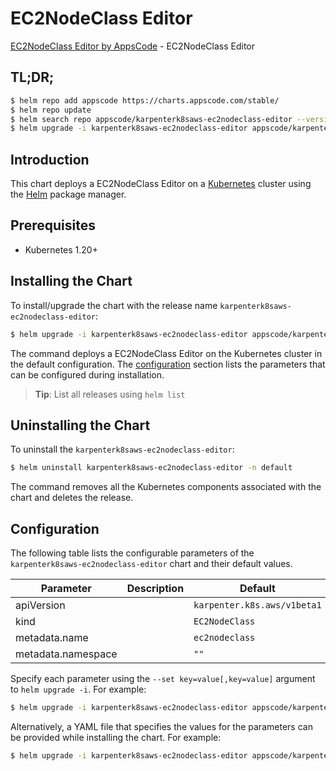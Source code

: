 # EC2NodeClass Editor

[EC2NodeClass Editor by AppsCode](https://appscode.com) - EC2NodeClass Editor

## TL;DR;

```bash
$ helm repo add appscode https://charts.appscode.com/stable/
$ helm repo update
$ helm search repo appscode/karpenterk8saws-ec2nodeclass-editor --version=v0.26.0
$ helm upgrade -i karpenterk8saws-ec2nodeclass-editor appscode/karpenterk8saws-ec2nodeclass-editor -n default --create-namespace --version=v0.26.0
```

## Introduction

This chart deploys a EC2NodeClass Editor on a [Kubernetes](http://kubernetes.io) cluster using the [Helm](https://helm.sh) package manager.

## Prerequisites

- Kubernetes 1.20+

## Installing the Chart

To install/upgrade the chart with the release name `karpenterk8saws-ec2nodeclass-editor`:

```bash
$ helm upgrade -i karpenterk8saws-ec2nodeclass-editor appscode/karpenterk8saws-ec2nodeclass-editor -n default --create-namespace --version=v0.26.0
```

The command deploys a EC2NodeClass Editor on the Kubernetes cluster in the default configuration. The [configuration](#configuration) section lists the parameters that can be configured during installation.

> **Tip**: List all releases using `helm list`

## Uninstalling the Chart

To uninstall the `karpenterk8saws-ec2nodeclass-editor`:

```bash
$ helm uninstall karpenterk8saws-ec2nodeclass-editor -n default
```

The command removes all the Kubernetes components associated with the chart and deletes the release.

## Configuration

The following table lists the configurable parameters of the `karpenterk8saws-ec2nodeclass-editor` chart and their default values.

|     Parameter      | Description |                Default                 |
|--------------------|-------------|----------------------------------------|
| apiVersion         |             | <code>karpenter.k8s.aws/v1beta1</code> |
| kind               |             | <code>EC2NodeClass</code>              |
| metadata.name      |             | <code>ec2nodeclass</code>              |
| metadata.namespace |             | <code>""</code>                        |


Specify each parameter using the `--set key=value[,key=value]` argument to `helm upgrade -i`. For example:

```bash
$ helm upgrade -i karpenterk8saws-ec2nodeclass-editor appscode/karpenterk8saws-ec2nodeclass-editor -n default --create-namespace --version=v0.26.0 --set apiVersion=karpenter.k8s.aws/v1beta1
```

Alternatively, a YAML file that specifies the values for the parameters can be provided while
installing the chart. For example:

```bash
$ helm upgrade -i karpenterk8saws-ec2nodeclass-editor appscode/karpenterk8saws-ec2nodeclass-editor -n default --create-namespace --version=v0.26.0 --values values.yaml
```
